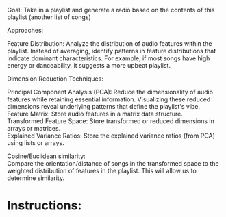 Goal: Take in a playlist and generate a radio based on the contents of this playlist (another list of songs)

Approaches:

Feature Distribution: Analyze the distribution of audio features within the playlist. Instead of averaging, identify patterns in feature distributions that indicate dominant characteristics. For example, if most songs have high energy or danceability, it suggests a more upbeat playlist.

Dimension Reduction Techniques:         

Principal Component Analysis (PCA): Reduce the dimensionality of audio features while retaining essential information. Visualizing these reduced dimensions reveal underlying patterns that define the playlist's vibe.  
Feature Matrix: Store audio features in a matrix data structure.  
Transformed Feature Space: Store transformed or reduced dimensions in arrays or matrices.  
Explained Variance Ratios: Store the explained variance ratios (from PCA) using lists or arrays.  

Cosine/Euclidean similarity:  
Compare the orientation/distance of songs in the transformed space to the weighted distribution of features in the playlist. This will allow us to determine similarity.
    
# Instructions:
